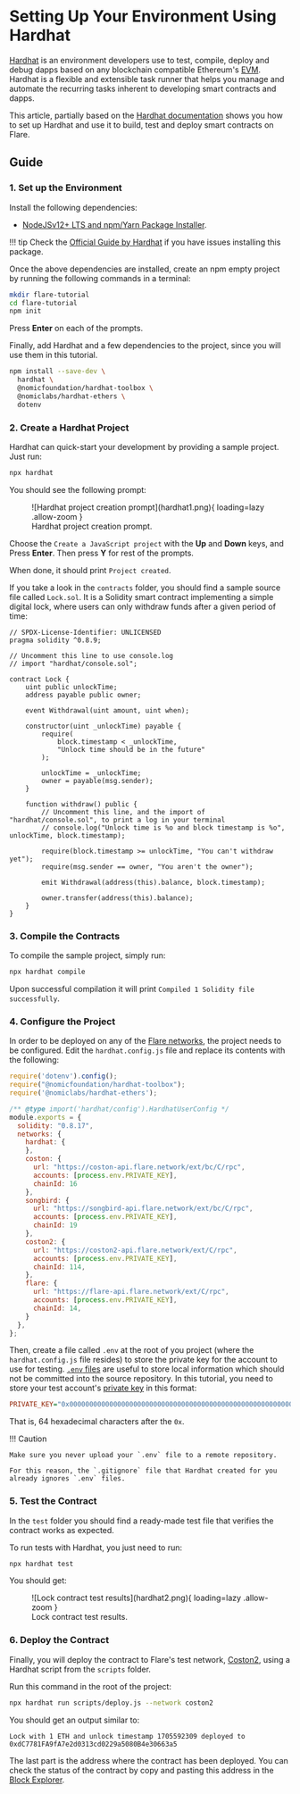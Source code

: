 # Setting Up Your Environment Using Hardhat

[Hardhat](https://hardhat.org/) is an environment developers use to test, compile, deploy and debug dapps based on any blockchain compatible Ethereum's [EVM](glossary.md#evm).
Hardhat is a flexible and extensible task runner that helps you manage and automate the recurring tasks inherent to developing smart contracts and dapps.

This article, partially based on the [Hardhat documentation](https://hardhat.org/hardhat-runner/docs/getting-started) shows you how to set up Hardhat and use it to build, test and deploy smart contracts on Flare.

## Guide

### 1. Set up the Environment

Install the following dependencies:

* [NodeJSv12+ LTS and npm/Yarn Package Installer](https://nodejs.org/en/).

!!! tip
    Check the [Official Guide by Hardhat](https://hardhat.org/tutorial/setting-up-the-environment) if you have issues installing this package.

Once the above dependencies are installed, create an npm empty project by running the following commands in a terminal:

```bash
mkdir flare-tutorial
cd flare-tutorial
npm init
```

Press **Enter** on each of the prompts.

Finally, add Hardhat and a few dependencies to the project, since you will use them in this tutorial.

```bash
npm install --save-dev \
  hardhat \
  @nomicfoundation/hardhat-toolbox \
  @nomiclabs/hardhat-ethers \
  dotenv
```

### 2. Create a Hardhat Project

Hardhat can quick-start your development by providing a sample project.
Just run:

```bash
npx hardhat
```

You should see the following prompt:

<figure markdown>
  ![Hardhat project creation prompt](hardhat1.png){ loading=lazy .allow-zoom }
  <figcaption>Hardhat project creation prompt.</figcaption>
</figure>

Choose the `Create a JavaScript project` with the **Up** and **Down** keys, and Press **Enter**.
Then press **Y** for rest of the prompts.

When done, it should print `Project created`.

If you take a look in the `contracts` folder, you should find a sample source file called `Lock.sol`.
It is a Solidity smart contract implementing a simple digital lock, where users can only withdraw funds after a given period of time:

```solidity
// SPDX-License-Identifier: UNLICENSED
pragma solidity ^0.8.9;

// Uncomment this line to use console.log
// import "hardhat/console.sol";

contract Lock {
    uint public unlockTime;
    address payable public owner;

    event Withdrawal(uint amount, uint when);

    constructor(uint _unlockTime) payable {
        require(
            block.timestamp < _unlockTime,
            "Unlock time should be in the future"
        );

        unlockTime = _unlockTime;
        owner = payable(msg.sender);
    }

    function withdraw() public {
        // Uncomment this line, and the import of "hardhat/console.sol", to print a log in your terminal
        // console.log("Unlock time is %o and block timestamp is %o", unlockTime, block.timestamp);

        require(block.timestamp >= unlockTime, "You can't withdraw yet");
        require(msg.sender == owner, "You aren't the owner");

        emit Withdrawal(address(this).balance, block.timestamp);

        owner.transfer(address(this).balance);
    }
}
```

### 3. Compile the Contracts

To compile the sample project, simply run:

```bash
npx hardhat compile
```

Upon successful compilation it will print `Compiled 1 Solidity file successfully`.

### 4. Configure the Project

In order to be deployed on any of the [Flare networks](../../reference/network-config.md), the project needs to be configured.
Edit the `hardhat.config.js` file and replace its contents with the following:

```javascript
require('dotenv').config();
require("@nomicfoundation/hardhat-toolbox");
require('@nomiclabs/hardhat-ethers');

/** @type import('hardhat/config').HardhatUserConfig */
module.exports = {
  solidity: "0.8.17",
  networks: {
    hardhat: {
    },
    coston: {
      url: "https://coston-api.flare.network/ext/bc/C/rpc",
      accounts: [process.env.PRIVATE_KEY],
      chainId: 16
    },
    songbird: {
      url: "https://songbird-api.flare.network/ext/bc/C/rpc",
      accounts: [process.env.PRIVATE_KEY],
      chainId: 19
    },
    coston2: {
      url: "https://coston2-api.flare.network/ext/C/rpc",
      accounts: [process.env.PRIVATE_KEY],
      chainId: 114,
    },
    flare: {
      url: "https://flare-api.flare.network/ext/C/rpc",
      accounts: [process.env.PRIVATE_KEY],
      chainId: 14,
    }
  },
};
```

Then, create a file called `.env` at the root of you project (where the `hardhat.config.js` file resides) to store the private key for the account to use for testing.
[`.env` files](https://www.npmjs.com/package/dotenv) are useful to store local information which should not be committed into the source repository.
In this tutorial, you need to store your test account's [private key](https://support.metamask.io/hc/en-us/articles/360015289632-How-to-export-an-account-s-private-key) in this format:

```ini
PRIVATE_KEY="0x0000000000000000000000000000000000000000000000000000000000000000"
```

That is, 64 hexadecimal characters after the `0x`.

!!! Caution

    Make sure you never upload your `.env` file to a remote repository.

    For this reason, the `.gitignore` file that Hardhat created for you already ignores `.env` files.

### 5. Test the Contract

In the `test` folder you should find a ready-made test file that verifies the contract works as expected.

To run tests with Hardhat, you just need to run:

```bash
npx hardhat test
```

You should get:

<figure markdown>
  ![Lock contract test results](hardhat2.png){ loading=lazy .allow-zoom }
  <figcaption>Lock contract test results.</figcaption>
</figure>

### 6. Deploy the Contract

Finally, you will deploy the contract to Flare's test network, [Coston2](../../reference/network-config.md), using a Hardhat script from the `scripts` folder.

Run this command in the root of the project:

```bash
npx hardhat run scripts/deploy.js --network coston2
```

You should get an output similar to:

```text
Lock with 1 ETH and unlock timestamp 1705592309 deployed to 0xdC7781FA9fA7e2d0313cd0229a5080B4e30663a5
```

The last part is the address where the contract has been deployed.
You can check the status of the contract by copy and pasting this address in the [Block Explorer](https://coston2-explorer.flare.network/).
